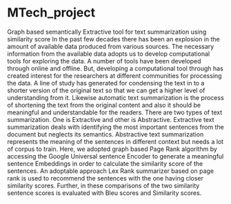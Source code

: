 # MTech_project
Graph based semantically Extractive tool for text summarization using similarity score
In the past few decades there has been an explosion in the amount of available data produced from various sources. The necessary information from the available data adopts us to develop computational tools for exploring the data. A number of tools have been developed through online and offline. But, developing a computational tool through has created interest for the researchers at different communities for processing the data.  A line of study has generated for condensing the text in to a shorter version of the original text so that we can get a higher level of understanding from it. Likewise automatic text summarization is the process of shortening the text from the original content and also it should be meaningful and understandable for the readers. There are two types of text summarization. One is Extractive and other is Abstractive. Extractive text summarization deals with identifying the most important sentences from the document but neglects its semantics. Abstractive text summarization represents the meaning of the sentences in different context but needs a lot of corpus to train. Here, we adopted graph based Page Rank algorithm by accessing the Google Universal sentence Encoder to generate a meaningful sentence Embeddings in order to calculate the similarity score of the sentences. An adoptable approach Lex Rank summarizer based on page rank is used to recommend the sentences with the one having closer similarity scores. Further, in these comparisons of the two similarity sentence scores is evaluated with Bleu scores and Similarity scores.
